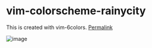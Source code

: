 # vim-colorscheme-rainycity

This is created with vim-6colors.
[Permalink](https://utubo.github.io/vim-6colors/?c=0sa307k30Pa80bO30du40ba8031301O304F30bu30ba801O30k140ea80ba901k901u901E30c73l304e307s3Q30865076401v602d501j5v501v501v4730l7501y409y301k3y304y37302y3037601e601l5_n0-2d3037_n1-525456_n2-9d9e93-c3c3b4-e9e8d6_b1-324345_b2-3d6b62_b3-427f70_b4-48937f_b9g1-2f4b49_g5826d_g3-389d4-3bb991_g9y1-4dy2-76e_y3-8aa784-a2c594_y9rf3d42_r2-945858_r3-b63_r4-d9746f_r9b0-2d3037_gyrn36_n1-240_n23-254-187_bb2-66_b34-72_b9gg23gy2-65_y3-108_y4-151_y9r8_r2-95_r367_rb06_gyr&n=rainycity&a=utubo)

![image](https://user-images.githubusercontent.com/6848636/130357337-50ae8deb-62c3-480d-8b8a-b7b569405130.png)
